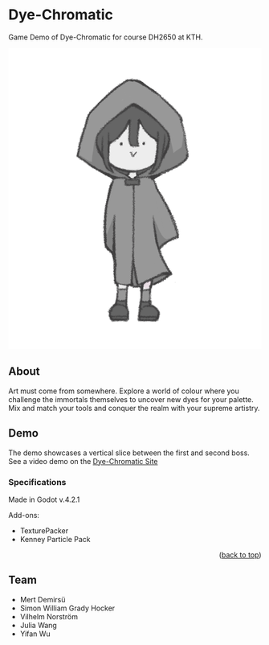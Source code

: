# Dye-Chromatic
Game Demo of Dye-Chromatic for course DH2650 at KTH.

![Grey](https://github.com/JMSVY-Super-Cool-Group-14/Dye-Chromatic/blob/main/mc_sprites/movements/stand/stand1.PNG?raw=true)

## About 
Art must come from somewhere. Explore a world of colour where you challenge the immortals themselves to uncover new dyes for your palette. Mix and match your tools and conquer the realm with your supreme artistry.

## Demo

The demo showcases a vertical slice between the first and second boss. See a video demo on the [Dye-Chromatic Site](https://dye-chromatic.webflow.io/)

### Specifications
Made in Godot v.4.2.1

Add-ons:
- TexturePacker
- Kenney Particle Pack

<p align="right">(<a href="#readme-top">back to top</a>)</p>

## Team
- Mert Demirsü 
- Simon William Grady Hocker
- Vilhelm Norström
- Julia Wang
- Yifan Wu
